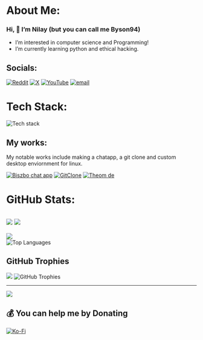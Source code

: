 # About Me:
### Hi, 👋 I’m Nilay (but you can call me Byson94)

- I’m interested in computer science and Programming!
- I’m currently learning python and ethical hacking.

## Socials:
[![Reddit](https://img.shields.io/badge/Reddit-%23FF4500.svg?logo=Reddit&logoColor=white)](https://reddit.com/user/Byson94_dev) [![X](https://img.shields.io/badge/X-black.svg?logo=X&logoColor=white)](https://x.com/Byson94) [![YouTube](https://img.shields.io/badge/YouTube-%23FF0000.svg?logo=YouTube&logoColor=white)](https://youtube.com/@Byson94) [![email](https://img.shields.io/badge/Email-D14836?logo=gmail&logoColor=white)](mailto:byson94wastaken@gmail.com) 

# Tech Stack:
![Tech stack](https://skillicons.dev/icons?i=js,nodejs,npm,ts,py,lua,html,css,firebase,supabase,mongodb,bash,rust,linux,git,github,githubactions,vim,vscode)

## My works:
My notable works include making a chatapp, a git clone and custom desktop enviornment for linux.

[![Biszbo chat app](https://img.shields.io/badge/Biszbo%20Chat%20App-%234ea94b.svg?style=for-the-badge&logo=googlechat&logoColor=white)](https://github.com/Byson94/Biszbo) 
[![GitClone](https://img.shields.io/badge/GitClone-%23E34F26.svg?style=for-the-badge&logo=git&logoColor=white)](https://github.com/Byson94/gitclone)
[![Theom de](https://img.shields.io/badge/Theom%20DE-%231e1e1e.svg?style=for-the-badge&logo=linux&logoColor=%23FFFFFF)](https://github.com/AxOS-project/Theom/)

# GitHub Stats:
[![](https://github-readme-stats.vercel.app/api?username=Byson94&show_icons=true&theme=dark)](#)
[![](https://github-readme-stats.vercel.app/api/top-langs/?username=Byson94&layout=compact&theme=dark&hide_border=false&include_all_commits=true&count_private=true)](#)
---
<picture>
  <source
    srcset="https://github-readme-stats.vercel.app/api?username=Byson94&show_icons=true&theme=dark"
    media="(prefers-color-scheme: dark)"
  />
  <source
    srcset="https://github-readme-stats.vercel.app/api?username=Byson94&show_icons=true"
    media="(prefers-color-scheme: light), (prefers-color-scheme: no-preference)"
  />
  <img src="https://github-readme-stats.vercel.app/api?username=Byson94&show_icons=true" />
</picture>
<br/>
<picture>
  <source
    srcset="https://github-readme-stats.vercel.app/api/top-langs/?username=Byson94&layout=compact&theme=dark&hide_border=false&include_all_commits=true&count_private=true"
    media="(prefers-color-scheme: dark)"
  />
  <source
    srcset="https://github-readme-stats.vercel.app/api/top-langs/?username=Byson94&layout=compact&hide_border=false&include_all_commits=true&count_private=true"
    media="(prefers-color-scheme: light), (prefers-color-scheme: no-preference)"
  />
  <img
    src="https://github-readme-stats.vercel.app/api/top-langs/?username=Byson94&layout=compact&hide_border=false&include_all_commits=true&count_private=true"
    alt="Top Languages"
  />
</picture>

## GitHub Trophies
[![](https://github-profile-trophy.vercel.app/?username=Byson94&theme=radical&no-frame=false&no-bg=true&margin-w=4)](#)
<picture>
  <source
    srcset="https://github-profile-trophy.vercel.app/?username=Byson94&theme=radical&no-frame=false&no-bg=true&margin-w=4"
    media="(prefers-color-scheme: dark)"
  />
  <source
    srcset="https://github-profile-trophy.vercel.app/?username=Byson94&theme=flat&no-frame=false&no-bg=true&margin-w=4"
    media="(prefers-color-scheme: light), (prefers-color-scheme: no-preference)"
  />
  <img
    src="https://github-profile-trophy.vercel.app/?username=Byson94&theme=flat&no-frame=false&no-bg=true&margin-w=4"
    alt="GitHub Trophies"
  />
</picture>

---
![](https://visitor-badge.laobi.icu/badge?page_id=Byson94.Byson94)

  ## 💰 You can help me by Donating
  [![Ko-Fi](https://img.shields.io/badge/Ko--fi-F16061?style=for-the-badge&logo=ko-fi&logoColor=white)](https://ko-fi.com/byson94) 
